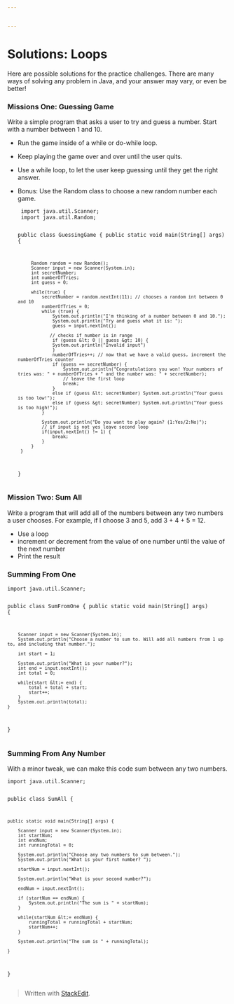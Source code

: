 ```yaml
---


---
```


<h1 id="solutions-loops">Solutions: Loops</h1>
<p>Here are possible solutions for the practice challenges. There are many ways of solving any problem in Java, and your answer may vary, or even be better!</p>
<h3 id="missions-one-guessing-game">Missions One: Guessing Game</h3>
<p>Write a simple program that asks a user to try and guess a number. Start with a number between 1 and 10.</p>
<ul>
<li>
<p>Run the game inside of a while or do-while loop.</p>
</li>
<li>
<p>Keep playing the game over and over until the user quits.</p>
</li>
<li>
<p>Use a while loop, to let the user keep guessing until they get the right answer.</p>
</li>
<li>
<p>Bonus: Use the Random class to choose a new random number each game.</p>
<pre><code> import java.util.Scanner;
 import java.util.Random;
 
 public class GuessingGame {
     public static void main(String[] args) {
 
         Random random = new Random();
         Scanner input = new Scanner(System.in);
         int secretNumber;
         int numberOfTries;
         int guess = 0;
 
         while(true) {
             secretNumber = random.nextInt(11); // chooses a random int between 0 and 10
             numberOfTries = 0;
             while (true) {
                 System.out.println("I'm thinking of a number between 0 and 10.");
                 System.out.println("Try and guess what it is: ");
                 guess = input.nextInt();
 			    
 			    // checks if number is in range
                 if (guess &lt; 0 || guess &gt; 10) {
                 System.out.println("Invalid input")
                 }
                 numberOfTries++; // now that we have a valid guess, increment the numberOfTries counter
                 if (guess == secretNumber) {
                     System.out.println("Congratulations you won! Your numbers of tries was: " + numberOfTries + " and the number was: " + secretNumber);
                     // leave the first loop
                     break;
                 }
                 else if (guess &lt; secretNumber) System.out.println("Your guess is too low!");
                 else if (guess &gt; secretNumber) System.out.println("Your guess is too high!");
             }
 
             System.out.println("Do you want to play again? (1:Yes/2:No)");
             // if input is not yes leave second loop
             if(input.nextInt() != 1) { 
                 break;
             }
         }
     }
 }
</code></pre>
</li>
</ul>
<h3 id="mission-two-sum-all">Mission Two: Sum All</h3>
<p>Write a program that will add all of the numbers between any two numbers a user chooses. For example, if I choose 3 and 5, add 3 + 4 + 5 = 12.</p>
<ul>
<li>Use a loop</li>
<li>increment or decrement from the value of one number until the value of the next number</li>
<li>Print the result</li>
</ul>
<h3 id="summing-from-one">Summing From One</h3>
<pre><code>import java.util.Scanner;

public class SumFromOne {
	    public static void main(String[] args) {

        Scanner input = new Scanner(System.in);
        System.out.println("Choose a number to sum to. Will add all numbers from 1 up to, and including that number.");

        int start = 1;

        System.out.println("What is your number?");
        int end = input.nextInt();
        int total = 0;

        while(start &lt;= end) {
            total = total + start;
            start++;
        }
        System.out.println(total);
    }
}
</code></pre>
<h3 id="summing-from-any-number">Summing From Any Number</h3>
<p>With a minor tweak, we can make this code sum between any two numbers.</p>
<pre><code>import java.util.Scanner;

public class SumAll {

    public static void main(String[] args) {

        Scanner input = new Scanner(System.in);
        int startNum;
        int endNum;
        int runningTotal = 0;

        System.out.println("Choose any two numbers to sum between.");
        System.out.println("What is your first number? ");

        startNum = input.nextInt();

        System.out.println("What is your second number?");

        endNum = input.nextInt();

        if (startNum == endNum) {
            System.out.println("The sum is " + startNum);
        }

        while(startNum &lt;= endNum) {
            runningTotal = runningTotal + startNum;
            startNum++;
        }

        System.out.println("The sum is " + runningTotal);

    }
}
</code></pre>
<blockquote>
<p>Written with <a href="https://stackedit.io/">StackEdit</a>.</p>
</blockquote>

